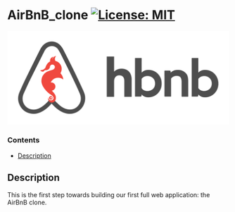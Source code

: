 # AirBnB_clone [![License: MIT](https://img.shields.io/badge/License-GNU-yellow.svg)](https://github.com/leul99teklu/AirBnB_clone/master/LICENSE)
![HBnB Logo](./image/hbnb_logo.png)


### Contents

- [Description](#Description)

## Description
This is the first step towards building our first full web application: the AirBnB clone. 
